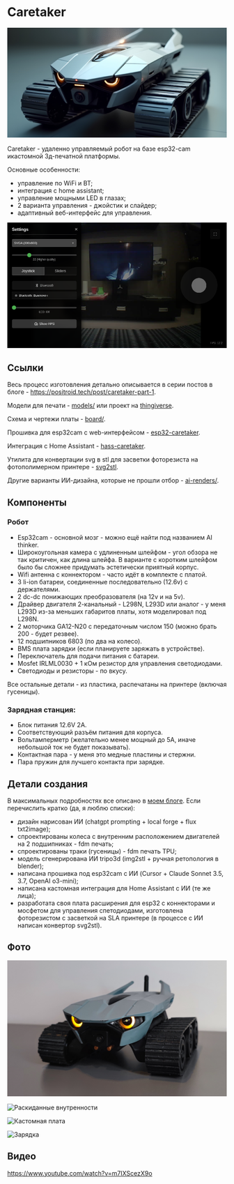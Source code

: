 # Caretaker

![ИИ-дизайн](images/01-design.jpg)

Caretaker - удаленно управляемый робот на базе esp32-cam икастомной 3д-печатной платформы.

Основные особенности:

* управление по WiFi и BT;
* интеграция с home assistant;
* управление мощными LED в глазах;
* 2 варианта управления - джойстик и слайдер;
* адаптивный веб-интерфейс для управления.

![02-interface](images/02-interface.png)

## Ссылки

Весь процесс изготовления детально описывается в серии постов в блоге - https://positroid.tech/post/caretaker-part-1.

Модели для печати - [models/](models) или проект на [thingiverse](https://www.thingiverse.com/thing:7004446).

Схема и чертежи платы - [board/](board).

Прошивка для esp32cam с web-интерфейсом - [esp32-caretaker](https://github.com/positron48/esp32-caretaker).

Интеграция с Home Assistant - [hass-caretaker](https://github.com/positron48/hass-caretaker).

Утилита для конвертации svg в stl для засветки фоторезиста на фотополимерном принтере - [svg2stl](https://github.com/positron48/svg2stl).

Другие варианты ИИ-дизайна, которые не прошли отбор - [ai-renders/](ai-renders).

## Компоненты

### Робот

* Esp32cam - основной мозг - можно ещё найти под названием AI thinker.
* Широкоугольная камера с удлиненным шлейфом - угол обзора не так критичен, как длина шлейфа. В варианте с коротким шлейфом было бы сложнее придумать эстетически приятный корпус.
* Wifi антенна с коннектором - часто идёт в комплекте с платой.
* 3 li-ion батареи, соединенные последовательно (12.6v) с держателями.
* 2 dc-dc понижающих преобразователя (на 12v и на 5v).
* Драйвер двигателя 2-канальный - L298N, L293D или аналог - у меня L293D из-за меньших габаритов платы, хотя моделировал под L298N.
* 2 моторчика GA12-N20 с передаточным числом 150 (можно брать 200 - будет резвее).
* 12 подшипников 6803 (по два на колесо).
* BMS плата зарядки (если планируете заряжать в устройстве). 
* Переключатель для подачи питания с батареи.
* Mosfet IRLML0030 + 1 кОм резистор для управления светодиодами.
* Светодиоды и резисторы - по вкусу.

Все остальные детали - из пластика, распечатаны на принтере (включая гусеницы).

### Зарядная станция:

* Блок питания 12.6V 2A.
* Соответствующий разъём питания для корпуса.
* Вольтамперметр (желательно менее мощный до 5А, иначе небольшой ток не будет показывать).
* Контактная пара - у меня это медные пластины и стержни.
* Пара пружин для лучшего контакта при зарядке.

## Детали создания

В максимальных подробностях все описано в [моем блоге](https://positroid.tech/post/caretaker-part-1). Если перечислить кратко (да, я люблю списки):

* дизайн нарисован ИИ (chatgpt prompting + local forge + flux txt2image);
* спроектированы колеса с внутренним расположением двигателей на 2 подшипниках - fdm печать;
* спроектированы траки (гусеницы) - fdm печать TPU;
* модель сгенерирована ИИ tripo3d (img2stl + ручная ретопология в blender);
* написана прошивка под esp32cam с ИИ (Cursor + Claude Sonnet 3.5, 3.7, OpenAI o3-mini);
* написана кастомная интеграция для Home Assistant с ИИ (те же лица);
* разработата своя плата расширения для esp32 с коннекторами и мосфетом для управления спетодиодами, изготовлена фоторезистом с засветкой на SLA принтере (в процессе с ИИ написан конвертор svg2stl).

## Фото

![Воплощение](images/03-real.jpg)

![Раскиданные внутренности](images/deep%20inside.jpg)

![Кастомная плата](images/custom-board.jpg)

![Зарядка](images/charger.jpg)

## Видео

https://www.youtube.com/watch?v=m7IXScezX9o
